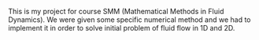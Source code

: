 This is my project for course SMM (Mathematical Methods in Fluid Dynamics). We were given some specific numerical method and we had to implement it in order to solve initial problem of fluid flow in 1D and 2D.
